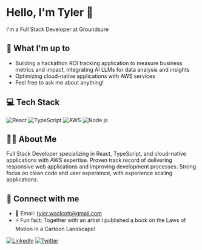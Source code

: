 # Hello, I'm Tyler 👋
I'm a Full Stack Developer at Groundsure

## 🔨 What I'm up to
* Building a hackathon ROI tracking application to measure business metrics and impact, integrating AI LLMs for data analysis and insights
* Optimizing cloud-native applications with AWS services
* Feel free to ask me about anything!

## 💻 Tech Stack
![React](https://img.shields.io/badge/-React-61DAFB?style=flat-square&logo=react&logoColor=black)
![TypeScript](https://img.shields.io/badge/-TypeScript-3178C6?style=flat-square&logo=typescript&logoColor=white)
![AWS](https://img.shields.io/badge/-AWS-232F3E?style=flat-square&logo=amazon-aws&logoColor=white)
![Node.js](https://img.shields.io/badge/-Node.js-339933?style=flat-square&logo=node.js&logoColor=white)

## 👨‍💻 About Me

Full Stack Developer specializing in React, TypeScript, and cloud-native applications with AWS expertise. Proven track record of delivering responsive web applications and improving development processes. Strong focus on clean code and user experience, with experience scaling applications.

## 🔗 Connect with me

* 📧 Email: tyler.woolcott@gmail.com
* ⚡ Fun fact: Together with an artist I published a book on the Laws of Motion in a Cartoon Landscape!

[![LinkedIn](https://img.shields.io/badge/LinkedIn-Profile-0077B5?style=flat-square&logo=linkedin)](https://www.linkedin.com/in/tyler-woolcott-6066782b/)
[![Twitter](https://img.shields.io/badge/Twitter-Profile-1DA1F2?style=flat-square&logo=twitter)](https://twitter.com/tylerwoolcott)
